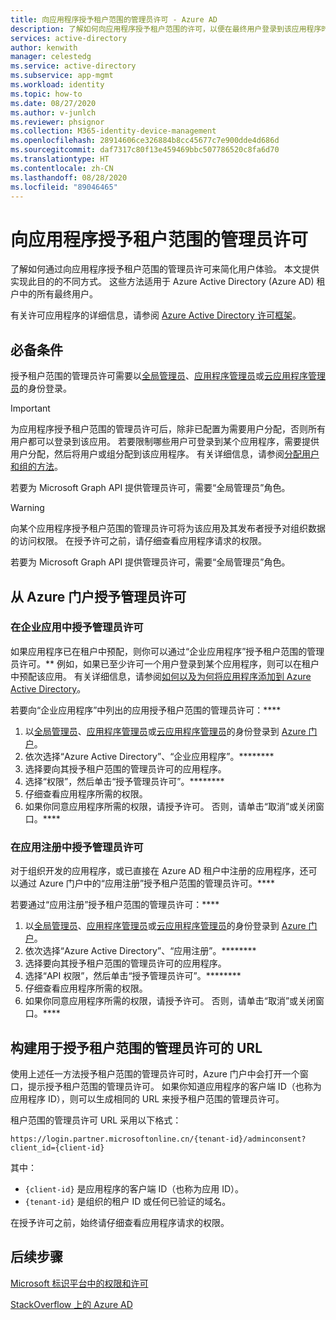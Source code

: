 ```yaml
---
title: 向应用程序授予租户范围的管理员许可 - Azure AD
description: 了解如何向应用程序授予租户范围的许可，以便在最终用户登录到该应用程序时不提示他们授予许可。
services: active-directory
author: kenwith
manager: celestedg
ms.service: active-directory
ms.subservice: app-mgmt
ms.workload: identity
ms.topic: how-to
ms.date: 08/27/2020
ms.author: v-junlch
ms.reviewer: phsignor
ms.collection: M365-identity-device-management
ms.openlocfilehash: 28914606ce326884b8cc45677c7e900dde4d686d
ms.sourcegitcommit: daf7317c80f13e459469bbc507786520c8fa6d70
ms.translationtype: HT
ms.contentlocale: zh-CN
ms.lasthandoff: 08/28/2020
ms.locfileid: "89046465"
---
```

# <a name="grant-tenant-wide-admin-consent-to-an-application"></a>向应用程序授予租户范围的管理员许可

了解如何通过向应用程序授予租户范围的管理员许可来简化用户体验。 本文提供实现此目的的不同方式。 这些方法适用于 Azure Active Directory (Azure AD) 租户中的所有最终用户。

有关许可应用程序的详细信息，请参阅 [Azure Active Directory 许可框架](../develop/consent-framework.md)。

## <a name="prerequisites"></a>必备条件

授予租户范围的管理员许可需要以[全局管理员](../users-groups-roles/directory-assign-admin-roles.md#global-administrator--company-administrator)、[应用程序管理员](../users-groups-roles/directory-assign-admin-roles.md#application-administrator)或[云应用程序管理员](../users-groups-roles/directory-assign-admin-roles.md#cloud-application-administrator)的身份登录。

> [!IMPORTANT]
> 为应用程序授予租户范围的管理员许可后，除非已配置为需要用户分配，否则所有用户都可以登录到该应用。 若要限制哪些用户可登录到某个应用程序，需要提供用户分配，然后将用户或组分配到该应用程序。 有关详细信息，请参阅[分配用户和组的方法](methods-for-assigning-users-and-groups.md)。
>
> 若要为 Microsoft Graph API 提供管理员许可，需要“全局管理员”角色。
>


> [!WARNING]
> 向某个应用程序授予租户范围的管理员许可将为该应用及其发布者授予对组织数据的访问权限。 在授予许可之前，请仔细查看应用程序请求的权限。
>
> 若要为 Microsoft Graph API 提供管理员许可，需要“全局管理员”角色。
>

## <a name="grant-admin-consent-from-the-azure-portal"></a>从 Azure 门户授予管理员许可

### <a name="grant-admin-consent-in-enterprise-apps"></a>在企业应用中授予管理员许可

如果应用程序已在租户中预配，则你可以通过“企业应用程序”授予租户范围的管理员许可。** 例如，如果已至少许可一个用户登录到某个应用程序，则可以在租户中预配该应用。 有关详细信息，请参阅[如何以及为何将应用程序添加到 Azure Active Directory](../develop/active-directory-how-applications-are-added.md)。

若要向“企业应用程序”中列出的应用授予租户范围的管理员许可：****

1. 以[全局管理员](../users-groups-roles/directory-assign-admin-roles.md#global-administrator--company-administrator)、[应用程序管理员](../users-groups-roles/directory-assign-admin-roles.md#application-administrator)或[云应用程序管理员](../users-groups-roles/directory-assign-admin-roles.md#cloud-application-administrator)的身份登录到 [Azure 门户](https://portal.azure.cn)。
2. 依次选择“Azure Active Directory”、“企业应用程序”。********
3. 选择要向其授予租户范围的管理员许可的应用程序。
4. 选择“权限”，然后单击“授予管理员许可”。********
5. 仔细查看应用程序所需的权限。
6. 如果你同意应用程序所需的权限，请授予许可。 否则，请单击“取消”或关闭窗口。****

### <a name="grant-admin-consent-in-app-registrations"></a>在应用注册中授予管理员许可

对于组织开发的应用程序，或已直接在 Azure AD 租户中注册的应用程序，还可以通过 Azure 门户中的“应用注册”授予租户范围的管理员许可。****

若要通过“应用注册”授予租户范围的管理员许可：****

1. 以[全局管理员](../users-groups-roles/directory-assign-admin-roles.md#global-administrator--company-administrator)、[应用程序管理员](../users-groups-roles/directory-assign-admin-roles.md#application-administrator)或[云应用程序管理员](../users-groups-roles/directory-assign-admin-roles.md#cloud-application-administrator)的身份登录到 [Azure 门户](https://portal.azure.cn)。
2. 依次选择“Azure Active Directory”、“应用注册”。********
3. 选择要向其授予租户范围的管理员许可的应用程序。
4. 选择“API 权限”，然后单击“授予管理员许可”。********
5. 仔细查看应用程序所需的权限。
6. 如果你同意应用程序所需的权限，请授予许可。 否则，请单击“取消”或关闭窗口。****

## <a name="construct-the-url-for-granting-tenant-wide-admin-consent"></a>构建用于授予租户范围的管理员许可的 URL

使用上述任一方法授予租户范围的管理员许可时，Azure 门户中会打开一个窗口，提示授予租户范围的管理员许可。 如果你知道应用程序的客户端 ID（也称为应用程序 ID），则可以生成相同的 URL 来授予租户范围的管理员许可。

租户范围的管理员许可 URL 采用以下格式：

```http
https://login.partner.microsoftonline.cn/{tenant-id}/adminconsent?client_id={client-id}
```

其中：

* `{client-id}` 是应用程序的客户端 ID（也称为应用 ID）。
* `{tenant-id}` 是组织的租户 ID 或任何已验证的域名。

在授予许可之前，始终请仔细查看应用程序请求的权限。

## <a name="next-steps"></a>后续步骤

[Microsoft 标识平台中的权限和许可](../develop/active-directory-v2-scopes.md)

[StackOverflow 上的 Azure AD](https://stackoverflow.com/questions/tagged/azure-active-directory)

